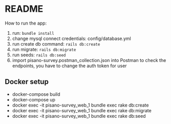 # README

How to run the app:
1. run: `bundle install`
2. change mysql connect credentials: config/database.yml
3. run create db command: `rails db:create`
4. run migrate: `rails db:migrate`
4. run seeds: `rails db:seed`
5. import pisano-survey.postman_collection.json into Postman to check the endpoints, you have to change the auth token for user

## Docker setup
- docker-compose build
- docker-compose up
- docker exec -it pisano-survey_web_1 bundle exec rake db:create
- docker exec -it pisano-survey_web_1 bundle exec rake db:migrate
- docker exec -it pisano-survey_web_1 bundle exec rake db:seed